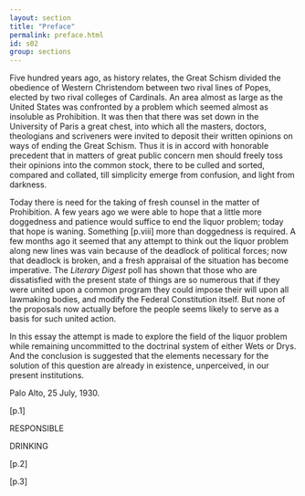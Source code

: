 ```yaml
---
layout: section
title: "Preface"
permalink: preface.html
id: s02
group: sections
---
```


Five hundred years ago, as history relates, the 
Great Schism divided the obedience of Western 
Christendom between two rival lines of Popes, 
elected by two rival colleges of Cardinals. An area 
almost as large as the United States was confronted 
by a problem which seemed almost as insoluble as 
Prohibition. It was then that there was set down in 
the University of Paris a great chest, into which 
all the masters, doctors, theologians and scriveners 
were invited to deposit their written opinions on 
ways of ending the Great Schism. Thus it is in 
accord with honorable precedent that in matters 
of great public concern men should freely toss their 
opinions into the common stock, there to be culled 
and sorted, compared and collated, till simplicity 
emerge from confusion, and light from darkness. 

Today there is need for the taking of fresh 
counsel in the matter of Prohibition. A few years 
ago we were able to hope that a little more doggedness and patience would suffice to end the liquor 
problem; today that hope is waning. Something 
\[p.viii\] 
more than doggedness is required. A few months 
ago it seemed that any attempt to think out the 
liquor problem along new lines was vain because 
of the deadlock of political forces; now that deadlock is broken, and a fresh appraisal of the situation has become imperative. The *Literary Digest* 
poll has shown that those who are dissatisfied with 
the present state of things are so numerous that if 
they were united upon a common program they 
could impose their will upon all lawmaking bodies, 
and modify the Federal Constitution itself. But 
none of the proposals now actually before the 
people seems likely to serve as a basis for such 
united action. 

In this essay the attempt is made to explore the 
field of the liquor problem while remaining uncommitted to the doctrinal system of either Wets or 
Drys. And the conclusion is suggested that the 
elements necessary for the solution of this question 
are already in existence, unperceived, in our present institutions. 

Palo Alto, 25 July, 1930. 

\[p.1\]  

RESPONSIBLE 

DRINKING 

\[p.2\]

\[p.3\]

